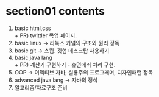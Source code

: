 # section01 contents 
1. basic html,css<br>+ PR) twittler 목업 페이지.
2. basic linux -> 리눅스 커널의 구조와 원리 정독
3. basic git -> 스킵. 깃헙 데스크탑 사용하기
4. basic java lang <br>+ PR) 계산기 구현하기 - 휴먼에러 처리 구현.
5. OOP -> 이펙티브 자바, 실용주의 프로그래머, 디자인패턴 정독
7. advanced java lang -> 자바의 정석
8. 알고리즘/자료구조 준비
